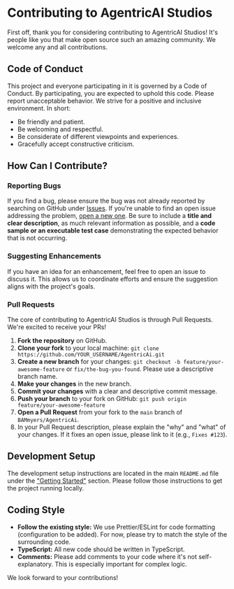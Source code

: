 # Contributing to AgentricAI Studios

First off, thank you for considering contributing to AgentricAI Studios! It's people like you that make open source such an amazing community. We welcome any and all contributions.

## Code of Conduct

This project and everyone participating in it is governed by a Code of Conduct. By participating, you are expected to uphold this code. Please report unacceptable behavior. We strive for a positive and inclusive environment. In short:

*   Be friendly and patient.
*   Be welcoming and respectful.
*   Be considerate of different viewpoints and experiences.
*   Gracefully accept constructive criticism.

## How Can I Contribute?

### Reporting Bugs

If you find a bug, please ensure the bug was not already reported by searching on GitHub under [Issues](https://github.com/BAMmyers/AgentricAi/issues). If you're unable to find an open issue addressing the problem, [open a new one](https://github.com/BAMmyers/AgentricAi/issues/new). Be sure to include a **title and clear description**, as much relevant information as possible, and a **code sample or an executable test case** demonstrating the expected behavior that is not occurring.

### Suggesting Enhancements

If you have an idea for an enhancement, feel free to open an issue to discuss it. This allows us to coordinate efforts and ensure the suggestion aligns with the project's goals.

### Pull Requests

The core of contributing to AgentricAI Studios is through Pull Requests. We're excited to receive your PRs!

1.  **Fork the repository** on GitHub.
2.  **Clone your fork** to your local machine: `git clone https://github.com/YOUR_USERNAME/AgentricAi.git`
3.  **Create a new branch** for your changes: `git checkout -b feature/your-awesome-feature` or `fix/the-bug-you-found`. Please use a descriptive branch name.
4.  **Make your changes** in the new branch.
5.  **Commit your changes** with a clear and descriptive commit message.
6.  **Push your branch** to your fork on GitHub: `git push origin feature/your-awesome-feature`
7.  **Open a Pull Request** from your fork to the `main` branch of `BAMmyers/AgentricAi`.
8.  In your Pull Request description, please explain the "why" and "what" of your changes. If it fixes an open issue, please link to it (e.g., `Fixes #123`).

## Development Setup

The development setup instructions are located in the main `README.md` file under the ["Getting Started"](./README.md#getting-started) section. Please follow those instructions to get the project running locally.

## Coding Style

*   **Follow the existing style:** We use Prettier/ESLint for code formatting (configuration to be added). For now, please try to match the style of the surrounding code.
*   **TypeScript:** All new code should be written in TypeScript.
*   **Comments:** Please add comments to your code where it's not self-explanatory. This is especially important for complex logic.

We look forward to your contributions!
